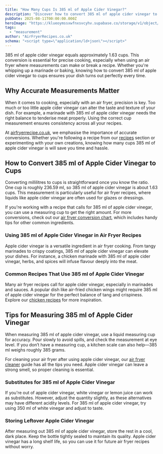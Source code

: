 ```yaml
---
title: "How Many Cups Is 385 ml of Apple Cider Vinegar?"
description: "Discover how to convert 385 ml of apple cider vinegar to cups for precise cooking and baking. Get accurate measurements in seconds!"
pubDate: 2025-08-11T00:00:00.000Z
heroImage: "https://klueoymssxwfnxsvcyhv.supabase.co/storage/v1/object/public/md/how-many-cups-is-385-ml-of-apple-cider-vinegar-8f04a900.webp"
tags:
  - "measurement"
author: "AirFryerRecipes.co.uk"
schema: "<script type=\"application/ld+json\"></script>"
---
```


<p>385 ml of apple cider vinegar equals approximately 1.63 cups. This conversion is essential for precise cooking, especially when using an air fryer where measurements can make or break a recipe. Whether you're whipping up a marinade or baking, knowing how to convert 385 ml of apple cider vinegar to cups ensures your dish turns out perfectly every time.</p>

<h2>Why Accurate Measurements Matter</h2>
<p>When it comes to cooking, especially with an air fryer, precision is key. Too much or too little apple cider vinegar can alter the taste and texture of your dish. For example, a marinade with 385 ml of apple cider vinegar needs the right balance to tenderise meat properly. Using the correct cup measurement ensures consistency across all your recipes.</p>
<p>At <a href=https://www.airfryerrecipe.co.uk>airfryerrecipe.co.uk</a>, we emphasise the importance of accurate conversions. Whether you're following a recipe from our <a href=https://www.airfryerrecipe.co.uk/recipes>recipes</a> section or experimenting with your own creations, knowing how many cups 385 ml of apple cider vinegar is will save you time and hassle.</p>

<h2>How to Convert 385 ml of Apple Cider Vinegar to Cups</h2>
<p>Converting millilitres to cups is straightforward once you know the ratio. One cup is roughly 236.59 ml, so 385 ml of apple cider vinegar is about 1.63 cups. This measurement is particularly useful for air fryer recipes, where liquids like apple cider vinegar are often used for glazes or dressings.</p>
<p>If you're working with a recipe that calls for 385 ml of apple cider vinegar, you can use a measuring cup to get the right amount. For more conversions, check out our <a href=https://www.airfryerrecipe.co.uk/air-fryer-conversion-chart>air fryer conversion chart</a>, which includes handy tips for other common ingredients.</p>

<h3>Using 385 ml of Apple Cider Vinegar in Air Fryer Recipes</h3>
<p>Apple cider vinegar is a versatile ingredient in air fryer cooking. From tangy marinades to crispy coatings, 385 ml of apple cider vinegar can elevate your dishes. For instance, a chicken marinade with 385 ml of apple cider vinegar, herbs, and spices will infuse flavour deeply into the meat.</p>

<h3>Common Recipes That Use 385 ml of Apple Cider Vinegar</h3>
<p>Many air fryer recipes call for apple cider vinegar, especially in marinades and sauces. A popular dish like air-fried chicken wings might require 385 ml of apple cider vinegar for the perfect balance of tang and crispiness. Explore our <a href=https://www.airfryerrecipe.co.uk/recipe-category/chicken>chicken recipes</a> for more inspiration.</p>

<h2>Tips for Measuring 385 ml of Apple Cider Vinegar</h2>
<p>When measuring 385 ml of apple cider vinegar, use a liquid measuring cup for accuracy. Pour slowly to avoid spills, and check the measurement at eye level. If you don’t have a measuring cup, a kitchen scale can also help—385 ml weighs roughly 385 grams.</p>
<p>For cleaning your air fryer after using apple cider vinegar, our <a href=https://www.airfryerrecipe.co.uk/air-fryer-cleaner>air fryer cleaner</a> guide has all the tips you need. Apple cider vinegar can leave a strong smell, so proper cleaning is essential.</p>

<h3>Substitutes for 385 ml of Apple Cider Vinegar</h3>
<p>If you're out of apple cider vinegar, white vinegar or lemon juice can work as substitutes. However, adjust the quantity slightly, as these alternatives may have different acidity levels. For 385 ml of apple cider vinegar, try using 350 ml of white vinegar and adjust to taste.</p>

<h3>Storing Leftover Apple Cider Vinegar</h3>
<p>After measuring out 385 ml of apple cider vinegar, store the rest in a cool, dark place. Keep the bottle tightly sealed to maintain its quality. Apple cider vinegar has a long shelf life, so you can use it for future air fryer recipes without worry.</p>